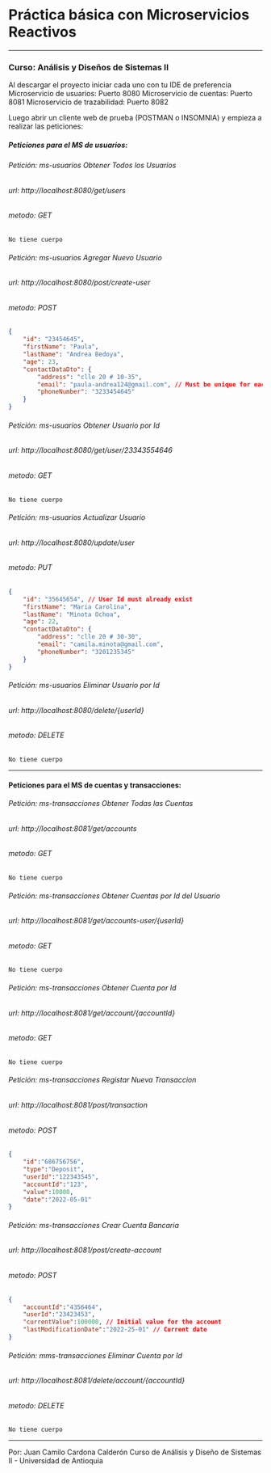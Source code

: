 # Práctica básica con Microservicios Reactivos

---

### Curso: Análisis y Diseños de Sistemas II

Al descargar el proyecto iniciar cada uno con tu IDE de preferencia
Microservicio de usuarios: Puerto 8080
Microservicio de cuentas: Puerto 8081
Microservicio de trazabilidad: Puerto 8082

Luego abrir un cliente web de prueba (POSTMAN o INSOMNIA) y empieza a realizar las peticiones:

##### Peticiones para el MS de usuarios:

###### Petición: ms-usuarios Obtener Todos los Usuarios

###### url: http://localhost:8080/get/users

###### metodo: GET

```text
No tiene cuerpo
```

###### Petición: ms-usuarios Agregar Nuevo Usuario

###### url: http://localhost:8080/post/create-user

###### metodo: POST

```JSON
{
	"id": "23454645",
	"firstName": "Paula",
	"lastName": "Andrea Bedoya",
	"age": 23,
	"contactDataDto": {
		"address": "clle 20 # 10-35",
		"email": "paula-andrea124@gmail.com", // Must be unique for each user
		"phoneNumber": "3233454645"
	}
}
```

###### Petición: ms-usuarios Obtener Usuario por Id

###### url: http://localhost:8080/get/user/23343554646

###### metodo: GET

```text
No tiene cuerpo
```

###### Petición: ms-usuarios Actualizar Usuario

###### url: http://localhost:8080/update/user

###### metodo: PUT

```JSON
{
	"id": "35645654", // User Id must already exist
	"firstName": "Maria Carolina",
	"lastName": "Minota Ochoa",
	"age": 22,
	"contactDataDto": {
		"address": "clle 20 # 30-30",
		"email": "camila.minota@gmail.com",
		"phoneNumber": "3201235345"
	}
}
```

###### Petición: ms-usuarios Eliminar Usuario por Id

###### url: http://localhost:8080/delete/{userId}

###### metodo: DELETE

```text
No tiene cuerpo
```

---

#### Peticiones para el MS de cuentas y transacciones:

###### Petición: ms-transacciones Obtener Todas las Cuentas

###### url: http://localhost:8081/get/accounts

###### metodo: GET

```text
No tiene cuerpo
```

###### Petición: ms-transacciones Obtener Cuentas por Id del Usuario

###### url: http://localhost:8081/get/accounts-user/{userId}

###### metodo: GET

```text
No tiene cuerpo
```

###### Petición: ms-transacciones Obtener Cuenta por Id

###### url: http://localhost:8081/get/account/{accountId}

###### metodo: GET

```text
No tiene cuerpo
```

###### Petición: ms-transacciones Registar Nueva Transaccion

###### url: http://localhost:8081/post/transaction

###### metodo: POST

```JSON
{
	"id":"686756756",
	"type":"Deposit",
	"userId":"122343545",
	"accountId":"123",
	"value":10000,
	"date":"2022-05-01"
}
```

###### Petición: ms-transacciones Crear Cuenta Bancaria

###### url: http://localhost:8081/post/create-account

###### metodo: POST

```JSON
{
	"accountId":"4356464",
	"userId":"23423453",
	"currentValue":100000, // Initial value for the account
	"lastModificationDate":"2022-25-01" // Current date
}
```

###### Petición: mms-transacciones Eliminar Cuenta por Id

###### url: http://localhost:8081/delete/account/{accountId}

###### metodo: DELETE

```text
No tiene cuerpo
```

---

Por: Juan Camilo Cardona Calderón
Curso de Análisis y Diseño de Sistemas II - Universidad de Antioquia
